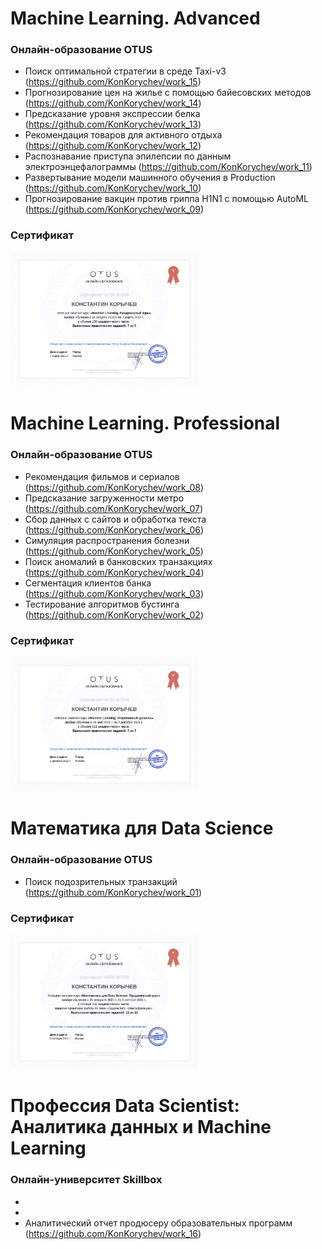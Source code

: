 # Machine Learning. Advanced
### Онлайн-образование OTUS
- Поиск оптимальной стратегии в среде Taxi-v3 (https://github.com/KonKorychev/work_15)
- Прогнозирование цен на жилье с помощью байесовских методов (https://github.com/KonKorychev/work_14)
- Предсказание уровня экспрессии белка (https://github.com/KonKorychev/work_13)
- Рекомендация товаров для активного отдыха (https://github.com/KonKorychev/work_12)
- Распознавание приступа эпилепсии по данным электроэнцефалограммы (https://github.com/KonKorychev/work_11)
- Развертывание модели машинного обучения в Production (https://github.com/KonKorychev/work_10)
- Прогнозирование вакцин против гриппа H1N1 с помощью AutoML (https://github.com/KonKorychev/work_09)

### Сертификат
<img src="https://github.com/KonKorychev/projects/blob/6e6f8a2e1f2090d4d93368330f18aeba764f02f0/Images/Certificate.%20Machine%20Learning.%20Advanced.jpg" width="300">


# Machine Learning. Professional
### Онлайн-образование OTUS
- Рекомендация фильмов и сериалов (https://github.com/KonKorychev/work_08)
- Предсказание загруженности метро (https://github.com/KonKorychev/work_07)
- Сбор данных с сайтов и обработка текста (https://github.com/KonKorychev/work_06)
- Симуляция распространения болезни (https://github.com/KonKorychev/work_05)
- Поиск аномалий в банковских транзакциях (https://github.com/KonKorychev/work_04)
- Сегментация клиентов банка (https://github.com/KonKorychev/work_03)
- Тестирование алгоритмов бустинга (https://github.com/KonKorychev/work_02)

### Сертификат
<img src="https://github.com/KonKorychev/projects/blob/6e6f8a2e1f2090d4d93368330f18aeba764f02f0/Images/Certificate.%20Machine%20Learning.%20Professional.jpg" width="300">


# Математика для Data Science
### Онлайн-образование OTUS
- Поиск подозрительных транзакций (https://github.com/KonKorychev/work_01)

### Сертификат
<img src="https://github.com/KonKorychev/projects/blob/1fbd6e230f4a987cb68a9995f4bc2cffa264a63f/Images/Certificate.%20%D0%9C%D0%B0%D1%82%D0%B5%D0%BC%D0%B0%D1%82%D0%B8%D0%BA%D0%B0%20%D0%B4%D0%BB%D1%8F%20Data%20Science.jpg" width="300">


# Профессия Data Scientist: Аналитика данных и Machine Learning
### Онлайн-университет Skillbox
- 
- 
- Аналитический отчет продюсеру образовательных программ (https://github.com/KonKorychev/work_16)
